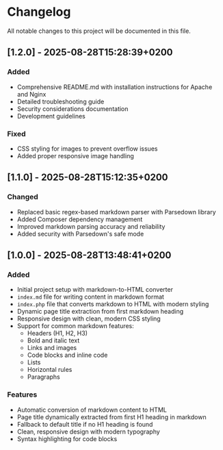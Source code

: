 # Changelog

All notable changes to this project will be documented in this file.

## [1.2.0] - 2025-08-28T15:28:39+0200

### Added
- Comprehensive README.md with installation instructions for Apache and Nginx
- Detailed troubleshooting guide
- Security considerations documentation
- Development guidelines

### Fixed
- CSS styling for images to prevent overflow issues
- Added proper responsive image handling

## [1.1.0] - 2025-08-28T15:12:35+0200

### Changed
- Replaced basic regex-based markdown parser with Parsedown library
- Added Composer dependency management
- Improved markdown parsing accuracy and reliability
- Added security with Parsedown's safe mode

## [1.0.0] - 2025-08-28T13:48:41+0200

### Added
- Initial project setup with markdown-to-HTML converter
- `index.md` file for writing content in markdown format
- `index.php` file that converts markdown to HTML with modern styling
- Dynamic page title extraction from first markdown heading
- Responsive design with clean, modern CSS styling
- Support for common markdown features:
  - Headers (H1, H2, H3)
  - Bold and italic text
  - Links and images
  - Code blocks and inline code
  - Lists
  - Horizontal rules
  - Paragraphs

### Features
- Automatic conversion of markdown content to HTML
- Page title dynamically extracted from first H1 heading in markdown
- Fallback to default title if no H1 heading is found
- Clean, responsive design with modern typography
- Syntax highlighting for code blocks
